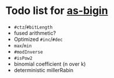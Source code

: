 # Todo list for [as-bigin](https://github.com/Hypercubed/as-bigint)

- `#ctz`/`#bitLength`
- fused arithmetic?
- Optimized `#inc`/`#dec`
- `max`/`min`
- `#modInverse`
- `#isPow2`
- binomial coefficient (n over k)
- deterministic millerRabin

